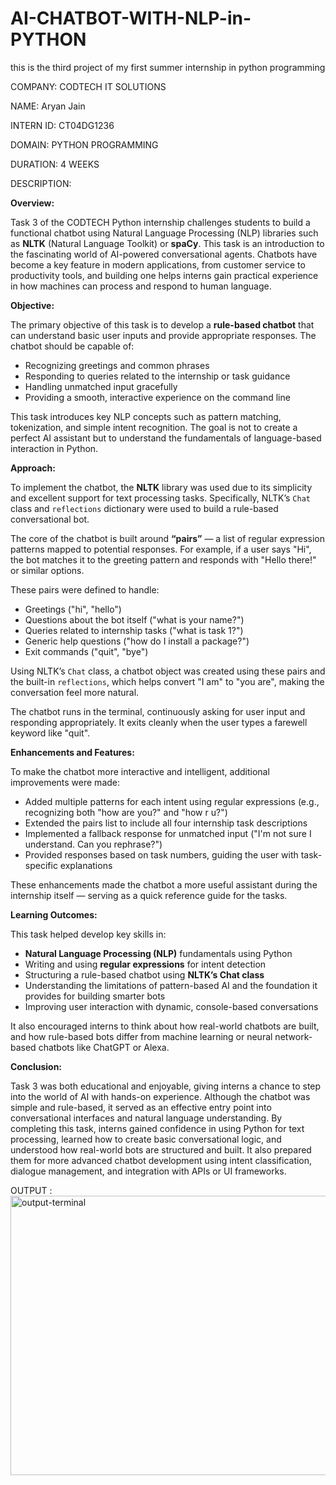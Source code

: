# AI-CHATBOT-WITH-NLP-in-PYTHON

this is the third project of my first summer internship in python programming

COMPANY: CODTECH IT SOLUTIONS

NAME: Aryan Jain

INTERN ID: CT04DG1236

DOMAIN: PYTHON PROGRAMMING

DURATION: 4 WEEKS

DESCRIPTION:

**Overview:**

Task 3 of the CODTECH Python internship challenges students to build a functional chatbot using Natural Language Processing (NLP) libraries such as **NLTK** (Natural Language Toolkit) or **spaCy**. This task is an introduction to the fascinating world of AI-powered conversational agents. Chatbots have become a key feature in modern applications, from customer service to productivity tools, and building one helps interns gain practical experience in how machines can process and respond to human language.



**Objective:**

The primary objective of this task is to develop a **rule-based chatbot** that can understand basic user inputs and provide appropriate responses. The chatbot should be capable of:

* Recognizing greetings and common phrases
* Responding to queries related to the internship or task guidance
* Handling unmatched input gracefully
* Providing a smooth, interactive experience on the command line

This task introduces key NLP concepts such as pattern matching, tokenization, and simple intent recognition. The goal is not to create a perfect AI assistant but to understand the fundamentals of language-based interaction in Python.



**Approach:**

To implement the chatbot, the **NLTK** library was used due to its simplicity and excellent support for text processing tasks. Specifically, NLTK’s `Chat` class and `reflections` dictionary were used to build a rule-based conversational bot.

The core of the chatbot is built around **“pairs”** — a list of regular expression patterns mapped to potential responses. For example, if a user says "Hi", the bot matches it to the greeting pattern and responds with "Hello there!" or similar options.

These pairs were defined to handle:

* Greetings ("hi", "hello")
* Questions about the bot itself ("what is your name?")
* Queries related to internship tasks ("what is task 1?")
* Generic help questions ("how do I install a package?")
* Exit commands ("quit", "bye")

Using NLTK’s `Chat` class, a chatbot object was created using these pairs and the built-in `reflections`, which helps convert "I am" to "you are", making the conversation feel more natural.

The chatbot runs in the terminal, continuously asking for user input and responding appropriately. It exits cleanly when the user types a farewell keyword like "quit".



**Enhancements and Features:**

To make the chatbot more interactive and intelligent, additional improvements were made:

* Added multiple patterns for each intent using regular expressions (e.g., recognizing both "how are you?" and "how r u?")
* Extended the pairs list to include all four internship task descriptions
* Implemented a fallback response for unmatched input ("I'm not sure I understand. Can you rephrase?")
* Provided responses based on task numbers, guiding the user with task-specific explanations

These enhancements made the chatbot a more useful assistant during the internship itself — serving as a quick reference guide for the tasks.



**Learning Outcomes:**

This task helped develop key skills in:

* **Natural Language Processing (NLP)** fundamentals using Python
* Writing and using **regular expressions** for intent detection
* Structuring a rule-based chatbot using **NLTK’s Chat class**
* Understanding the limitations of pattern-based AI and the foundation it provides for building smarter bots
* Improving user interaction with dynamic, console-based conversations

It also encouraged interns to think about how real-world chatbots are built, and how rule-based bots differ from machine learning or neural network-based chatbots like ChatGPT or Alexa.



**Conclusion:**

Task 3 was both educational and enjoyable, giving interns a chance to step into the world of AI with hands-on experience. Although the chatbot was simple and rule-based, it served as an effective entry point into conversational interfaces and natural language understanding. By completing this task, interns gained confidence in using Python for text processing, learned how to create basic conversational logic, and understood how real-world bots are structured and built. It also prepared them for more advanced chatbot development using intent classification, dialogue management, and integration with APIs or UI frameworks.

OUTPUT : <img width="1466" height="447" alt="output-terminal" src="https://github.com/user-attachments/assets/52fbbb4e-7c7c-4370-8a2a-41b49a6cd279" />
